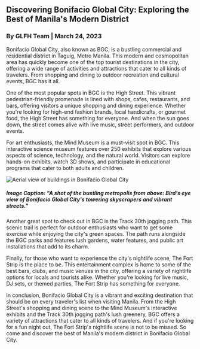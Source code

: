 ## Discovering Bonifacio Global City: Exploring the Best of Manila's Modern District

### By GLFH Team | March 24, 2023

Bonifacio Global City, also known as BGC, is a bustling commercial and residential district in Taguig, Metro Manila. This modern and cosmopolitan area has quickly become one of the top tourist destinations in the city, offering a wide range of activities and attractions that cater to all kinds of travelers. From shopping and dining to outdoor recreation and cultural events, BGC has it all.

One of the most popular spots in BGC is the High Street. This vibrant pedestrian-friendly promenade is lined with shops, cafes, restaurants, and bars, offering visitors a unique shopping and dining experience. Whether you're looking for high-end fashion brands, local handicrafts, or gourmet food, the High Street has something for everyone. And when the sun goes down, the street comes alive with live music, street performers, and outdoor events.

For art enthusiasts, the Mind Museum is a must-visit spot in BGC. This interactive science museum features over 250 exhibits that explore various aspects of science, technology, and the natural world. Visitors can explore hands-on exhibits, watch 3D shows, and participate in educational programs that cater to both adults and children.

![Aerial view of buildings in Bonifacio Global City](/assets/stories/stories-5.jpg)
##### ___Image Caption: "A shot of the bustling metropolis from above: Bird's eye view of Bonifacio Global City's towering skyscrapers and vibrant streets."___

Another great spot to check out in BGC is the Track 30th jogging path. This scenic trail is perfect for outdoor enthusiasts who want to get some exercise while enjoying the city's green spaces. The path runs alongside the BGC parks and features lush gardens, water features, and public art installations that add to its charm.

Finally, for those who want to experience the city's nightlife scene, The Fort Strip is the place to be. This entertainment complex is home to some of the best bars, clubs, and music venues in the city, offering a variety of nightlife options for locals and tourists alike. Whether you're looking for live music, DJ sets, or themed parties, The Fort Strip has something for everyone.

In conclusion, Bonifacio Global City is a vibrant and exciting destination that should be on every traveler's list when visiting Manila. From the High Street's shopping and dining scene to the Mind Museum's interactive exhibits and the Track 30th jogging path's lush greenery, BGC offers a variety of attractions that cater to all kinds of travelers. And if you're looking for a fun night out, The Fort Strip's nightlife scene is not to be missed. So come and discover the best of Manila's modern district in Bonifacio Global City.